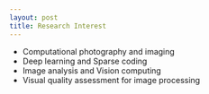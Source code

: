 ```yaml
---
layout: post
title: Research Interest
---
```


<ul>
<li><t1><span>Computational photography and imaging</span></t1></li>
<li><t1><span>Deep learning and Sparse coding</span></t1></li>
<li><t1><span>Image analysis and Vision computing</span></t1></li>
<li><t1><span>Visual quality assessment for image processing</span></t1></li>
</ul>